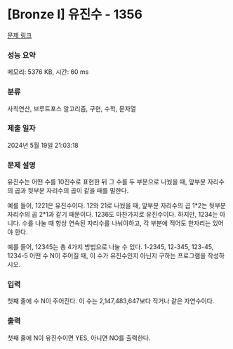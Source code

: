 # [Bronze I] 유진수 - 1356 

[문제 링크](https://www.acmicpc.net/problem/1356) 

### 성능 요약

메모리: 5376 KB, 시간: 60 ms

### 분류

사칙연산, 브루트포스 알고리즘, 구현, 수학, 문자열

### 제출 일자

2024년 5월 19일 21:03:18

### 문제 설명

<p>유진수는 어떤 수를 10진수로 표현한 뒤 그 수를 두 부분으로 나눴을 때, 앞부분 자리수의 곱과 뒷부분 자리수의 곱이 같을 때를 말한다.</p>

<p>예를 들어, 1221은 유진수이다. 12와 21로 나눴을 때, 앞부분 자리수의 곱 1*2는 뒷부분 자리수의 곱 2*1과 같기 때문이다. 1236도 마찬가지로 유진수이다. 하지만, 1234는 아니다. 수를 나눌 때 항상 연속된 자리수를 나눠야하고, 각 부분에 적어도 한자리는 있어야 한다.</p>

<p>예를 들어, 12345는 총 4가지 방법으로 나눌 수 있다. 1-2345, 12-345, 123-45, 1234-5 어떤 수 N이 주어질 때, 이 수가 유진수인지 아닌지 구하는 프로그램을 작성하시오.</p>

### 입력 

 <p>첫째 줄에 수 N이 주어진다. 이 수는 2,147,483,647보다 작거나 같은 자연수이다.</p>

### 출력 

 <p>첫째 줄에 N이 유진수이면 YES, 아니면 NO를 출력한다.</p>


